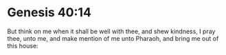 # Genesis 40:14

But think on me when it shall be well with thee, and shew kindness, I pray thee, unto me, and make mention of me unto Pharaoh, and bring me out of this house: